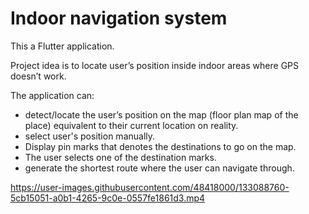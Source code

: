 # Indoor navigation system

This a Flutter application.

Project idea is to locate user’s position inside indoor areas where GPS doesn’t work.

The application can:
- detect/locate the user’s position on the map (floor plan map of the place) equivalent to their current location on reality. 
- select user's position manually.
- Display pin marks that denotes the destinations to go on the map. 
- The user selects one of the destination marks.
- generate the shortest route where the user can navigate through.



https://user-images.githubusercontent.com/48418000/133088760-5cb15051-a0b1-4265-9c0e-0557fe1861d3.mp4



